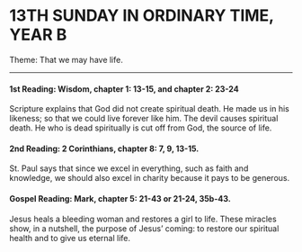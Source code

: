 # 13TH SUNDAY IN ORDINARY TIME, YEAR B
Theme: That we may have life.

---

#### 1st Reading: Wisdom, chapter 1: 13-15, and chapter 2: 23-24

Scripture explains that God did not create spiritual death. He made us in his likeness; so that we could live forever like him. The devil causes spiritual death. He who is dead spiritually is cut off from God, the source of life.

#### 2nd Reading: 2 Corinthians, chapter 8: 7, 9, 13-15.

St. Paul says that since we excel in everything, such as faith and knowledge, we should also excel in charity because it pays to be generous.

#### Gospel Reading: Mark, chapter 5: 21-43 or 21-24, 35b-43.

Jesus heals a bleeding woman and restores a girl to life. These miracles show, in a nutshell, the purpose of Jesus’ coming: to restore our spiritual health and to give us eternal life.